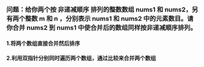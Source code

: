 ### 问题：给你两个按 非递减顺序 排列的整数数组 nums1 和 nums2，另有两个整数 m 和 n ，分别表示 nums1 和 nums2 中的元素数目。请你合并 nums2 到 nums1 中使合并后的数组同样按非递减顺序排列。
#### 1.将两个数组直接合并然后排序

#### 2.利用双指针分别同时遍历两个数组，通过比较来合并两个数组
